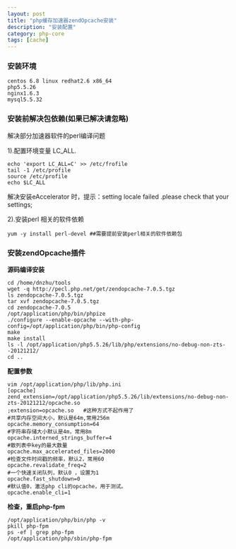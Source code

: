 ```yaml
---
layout: post
title: "php缓存加速器zendOpcache安装"
description: "安装配置"
category: php-core
tags: [cache]
---
```


### 安装环境
    centos 6.8 linux redhat2.6 x86_64 
    php5.5.26
    nginx1.6.3
    mysql5.5.32

### 安装前解决包依赖(如果已解决请忽略)
解决部分加速器软件的perl编译问题

1).配置环境变量 LC_ALL.

    echo 'export LC_ALL=C' >> /etc/frofile
    tail -1 /etc/profile
    source /etc/profile
    echo $LC_ALL

解决安装eAccelerator 时，提示：setting locale failed .please check that your settings;

2).安装perl 相关的软件依赖

    yum -y install perl-devel ##需要提前安装perl相关的软件依赖包



### 安装zendOpcache插件

**源码编译安装**

    cd /home/dnzhu/tools
    wget -q http://pecl.php.net/get/zendopcache-7.0.5.tgz
    ls zendopcache-7.0.5.tgz
    tar xvf zendopcache-7.0.5.tgz
    cd zendopcache-7.0.5
    /opt/application/php/bin/phpize
    ./configure --enable-opcache --with-php-config=/opt/application/php/bin/php-config
    make
    make install
    ls -l /opt/application/php5.5.26/lib/php/extensions/no-debug-non-zts--20121212/
    cd ..


**配置参数**

    vim /opt/application/php/lib/php.ini
    [opcache]
    zend_extension=/opt/application/php5.5.26/lib/extensions/no-debug-non-zts-20121212/opcache.so
    ;extension=opcache.so   #这种方式不起作用了
    #共享内存空间大小，默认是64m,常用256m
    opcache.memory_consumption=64
    #字符串存储大小默认是4m，常用8m
    opcache.interned_strings_buffer=4
    #散列表中key的最大数量
    opcache.max_accelerated_files=2000
    #检查文件时间戳的频率，默认2，常用60
    opcache.revalidate_freq=2
    #一个快速关闭队列，默认0 ，设置为1
    opcache.fast_shutdown=0
    #默认值0，激活php cli的opcache，用于测试。
    opcache.enable_cli=1

**检查，重启php-fpm**

    /opt/application/php/bin/php -v
    pkill php-fpm
    ps -ef | grep php-fpm
    /opt/application/php/sbin/php-fpm







 


